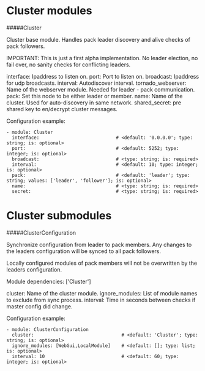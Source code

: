 Cluster modules
==========
#####Cluster

Cluster base module. Handles pack leader discovery and alive checks of pack followers.

IMPORTANT:
This is just a first alpha implementation. No leader election, no fail over, no sanity checks for conflicting leaders.

interface:  Ipaddress to listen on.
port:   Port to listen on.
broadcast: Ipaddress for udp broadcasts.
interval: Autodiscover interval.
tornado_webserver: Name of the webserver module. Needed for leader - pack communication.
pack: Set this node to be either leader or member.
name: Name of the cluster. Used for auto-discovery in same network.
shared_secret: pre shared key to en/decrypt cluster messages.

Configuration example:

    - module: Cluster
      interface:                            # <default: '0.0.0.0'; type: string; is: optional>
      port:                                 # <default: 5252; type: integer; is: optional>
      broadcast:                            # <type: string; is: required>
      interval:                             # <default: 10; type: integer; is: optional>
      pack:                                 # <default: 'leader'; type: string; values: ['leader', 'follower']; is: optional>
      name:                                 # <type: string; is: required>
      secret:                               # <type: string; is: required>

Cluster submodules
==========
#####ClusterConfiguration

Synchronize configuration from leader to pack members.
Any changes to the leaders configuration will be synced to all pack followers.

Locally configured modules of pack members will not be overwritten by the leaders configuration.

Module dependencies: ['Cluster']

cluster: Name of the cluster module.
ignore_modules: List of module names to exclude from sync process.
interval: Time in seconds between checks if master config did change.

Configuration example:

    - module: ClusterConfiguration
      cluster:                                # <default: 'Cluster'; type: string; is: optional>
      ignore_modules: [WebGui,LocalModule]    # <default: []; type: list; is: optional>
      interval: 10                            # <default: 60; type: integer; is: optional>